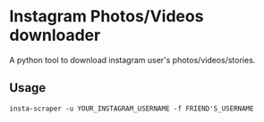 # Instagram Photos/Videos downloader

A python tool to download instagram user's photos/videos/stories.

## Usage

```
insta-scraper -u YOUR_INSTAGRAM_USERNAME -f FRIEND'S_USERNAME
```
